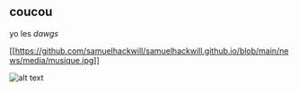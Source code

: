 ## coucou

yo les *dawgs*

[[https://github.com/samuelhackwill/samuelhackwill.github.io/blob/main/news/media/musique.jpg]]

![alt text](/media/musique.jpg "Title")
